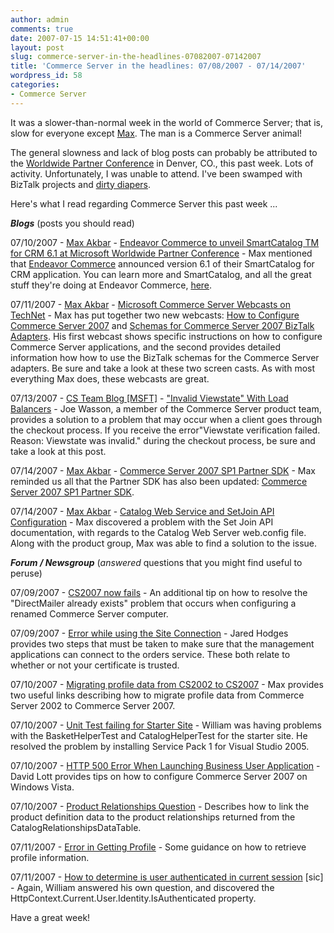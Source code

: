 ```yaml
---
author: admin
comments: true
date: 2007-07-15 14:51:41+00:00
layout: post
slug: commerce-server-in-the-headlines-07082007-07142007
title: 'Commerce Server in the headlines: 07/08/2007 - 07/14/2007'
wordpress_id: 58
categories:
- Commerce Server
---
```


It was a slower-than-normal week in the world of Commerce Server; that is, slow for everyone except [Max](http://blogs.msdn.com/maxakbar/default.aspx). The man is a Commerce Server animal!




The general slowness and lack of blog posts can probably be attributed to the [Worldwide Partner Conference](http://www.microsoft.com/partner/events/wwpartnerconference/) in Denver, CO., this past week. Lots of activity. Unfortunately, I was unable to attend. I've been swamped with BizTalk projects and [dirty diapers](http://www.wadewegner.com/2007/06/11/WegnerFamilyAddnewBabyGirl.aspx).




Here's what I read regarding Commerce Server this past week ...




**_Blogs_** (posts you should read)




07/10/2007 - [Max Akbar](http://blogs.msdn.com/maxakbar/default.aspx) - [Endeavor Commerce to unveil SmartCatalog TM for CRM 6.1 at Microsoft Worldwide Partner Conference](http://blogs.msdn.com/maxakbar/archive/2007/07/10/endeavor-commerce-to-unveil-smartcatalogtm-for-crm-6-1-at-microsoft-worldwide-partner-conference.aspx) - Max mentioned that [Endeavor Commerce](http://www.endeavorcommerce.com/index.cfm?FuseAction=Page&PageID=1000000) announced version 6.1 of their SmartCatalog for CRM application. You can learn more and SmartCatalog, and all the great stuff they're doing at Endeavor Commerce, [here](http://www.prnewsnow.com/PR%20News%20Releases/Industry%20Specific/Healthcare/Endeavor%20Commerce%20to%20unveil%20SmartCatalogTM%20for%20CRM%206.1%20at%20Microsoft%20Worldwide%20Partner%20Conference).




07/11/2007 - [Max Akbar](http://blogs.msdn.com/maxakbar/default.aspx) - [Microsoft Commerce Server Webcasts on TechNet](http://blogs.msdn.com/maxakbar/archive/2007/07/11/microsoft-commerce-server-webcasts-on-technet.aspx) - Max has put together two new webcasts: [How to Configure Commerce Server 2007](http://download.microsoft.com/download/e/4/e/e4e467d9-abea-48c6-9763-c05218920948/WinVideo-CS2K7-Doweb.configinCommerceServer2007.wmv) and [Schemas for Commerce Server 2007 BizTalk Adapters](http://download.microsoft.com/download/c/c/a/ccab594a-deab-4bbe-9838-b0727d4e9f52/WinVideo-CS2K7-SchemasforBizTalkAdapters.wmv). His first webcast shows specific instructions on how to configure Commerce Server applications, and the second provides detailed information how how to use the BizTalk schemas for the Commerce Server adapters. Be sure and take a look at these two screen casts. As with most everything Max does, these webcasts are great.




07/13/2007 - [CS Team Blog [MSFT]](http://blogs.msdn.com/commerce/default.aspx) - ["Invalid Viewstate" With Load Balancers](http://blogs.msdn.com/commerce/archive/2007/07/13/invalid-viewstate-with-load-balancers.aspx) - Joe Wasson, a member of the Commerce Server product team, provides a solution to a problem that may occur when a client goes through the checkout process. If you receive the error"Viewstate verification failed. Reason: Viewstate was invalid." during the checkout process, be sure and take a look at this post.




07/14/2007 - [Max Akbar](http://blogs.msdn.com/maxakbar/default.aspx) - [Commerce Server 2007 SP1 Partner SDK](http://blogs.msdn.com/maxakbar/archive/2007/07/14/commerce-server-2007-sp1-partner-sdk.aspx) - Max reminded us all that the Partner SDK has also been updated: [Commerce Server 2007 SP1 Partner SDK](http://www.microsoft.com/downloads/info.aspx?na=40&p=2&SrcDisplayLang=en&SrcCategoryId=&SrcFamilyId=748049c5-a9bf-4aec-91a0-afe2de0bf860&u=http%3a%2f%2fgo.microsoft.com%2ffwlink%3fLinkId%3d93172).




07/14/2007 - [Max Akbar](http://blogs.msdn.com/maxakbar/default.aspx) - [Catalog Web Service and SetJoin API Configuration](http://blogs.msdn.com/maxakbar/archive/2007/07/14/catalog-web-service-and-setjoin-api-configuration.aspx) - Max discovered a problem with the Set Join API documentation, with regards to the Catalog Web Server web.config file. Along with the product group, Max was able to find a solution to the issue.




**_Forum / Newsgroup_** (_answered_ questions that you might find useful to peruse)




07/09/2007 - [CS2007 now fails](http://forums.microsoft.com/MSDN/ShowPost.aspx?PostID=1660986&SiteID=1) - An additional tip on how to resolve the "DirectMailer already exists" problem that occurs when configuring a renamed Commerce Server computer.




07/09/2007 - [Error while using the Site Connection](http://forums.microsoft.com/MSDN/ShowPost.aspx?PostID=1816583&SiteID=1) - Jared Hodges provides two steps that must be taken to make sure that the management applications can connect to the orders service. These both relate to whether or not your certificate is trusted.




07/10/2007 - [Migrating profile data from CS2002 to CS2007](http://forums.microsoft.com/MSDN/ShowPost.aspx?PostID=1837864&SiteID=1) - Max provides two useful links describing how to migrate profile data from Commerce Server 2002 to Commerce Server 2007.




07/10/2007 - [Unit Test failing for Starter Site](http://forums.microsoft.com/MSDN/ShowPost.aspx?PostID=1816583&SiteID=1) - William was having problems with the BasketHelperTest and CatalogHelperTest for the starter site. He resolved the problem by installing Service Pack 1 for Visual Studio 2005.




07/10/2007 - [HTTP 500 Error When Launching Business User Application](http://forums.microsoft.com/MSDN/ShowPost.aspx?PostID=1819021&SiteID=1) - David Lott provides tips on how to configure Commerce Server 2007 on Windows Vista.




07/10/2007 - [Product Relationships Question](http://forums.microsoft.com/MSDN/ShowPost.aspx?PostID=1841181&SiteID=1) - Describes how to link the product definition data to the product relationships returned from the CatalogRelationshipsDataTable.




07/11/2007 - [Error in Getting Profile](http://forums.microsoft.com/MSDN/ShowPost.aspx?PostID=1848086&SiteID=1) - Some guidance on how to retrieve profile information.




07/11/2007 - [How to determine is user authenticated in current session](http://forums.microsoft.com/MSDN/ShowPost.aspx?PostID=1848557&SiteID=1) [sic] - Again, William answered his own question, and discovered the HttpContext.Current.User.Identity.IsAuthenticated property.




Have a great week!
